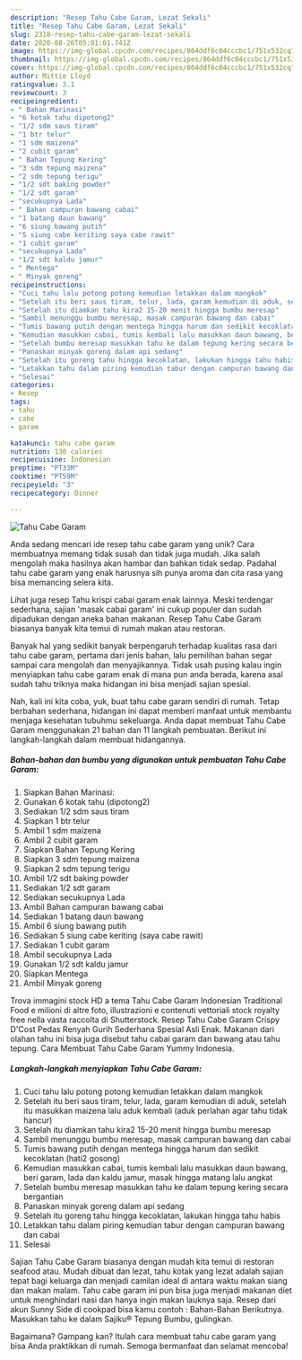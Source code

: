 ```yaml
---
description: "Resep Tahu Cabe Garam, Lezat Sekali"
title: "Resep Tahu Cabe Garam, Lezat Sekali"
slug: 2318-resep-tahu-cabe-garam-lezat-sekali
date: 2020-08-26T05:01:01.741Z
image: https://img-global.cpcdn.com/recipes/864ddf6c04cccbc1/751x532cq70/tahu-cabe-garam-foto-resep-utama.jpg
thumbnail: https://img-global.cpcdn.com/recipes/864ddf6c04cccbc1/751x532cq70/tahu-cabe-garam-foto-resep-utama.jpg
cover: https://img-global.cpcdn.com/recipes/864ddf6c04cccbc1/751x532cq70/tahu-cabe-garam-foto-resep-utama.jpg
author: Mittie Lloyd
ratingvalue: 3.1
reviewcount: 3
recipeingredient:
- " Bahan Marinasi"
- "6 kotak tahu dipotong2"
- "1/2 sdm saus tiram"
- "1 btr telur"
- "1 sdm maizena"
- "2 cubit garam"
- " Bahan Tepung Kering"
- "3 sdm tepung maizena"
- "2 sdm tepung terigu"
- "1/2 sdt baking powder"
- "1/2 sdt garam"
- "secukupnya Lada"
- " Bahan campuran bawang cabai"
- "1 batang daun bawang"
- "6 siung bawang putih"
- "5 siung cabe keriting saya cabe rawit"
- "1 cubit garam"
- "secukupnya Lada"
- "1/2 sdt kaldu jamur"
- " Mentega"
- " Minyak goreng"
recipeinstructions:
- "Cuci tahu lalu potong potong kemudian letakkan dalam mangkok"
- "Setelah itu beri saus tiram, telur, lada, garam kemudian di aduk, setelah itu masukkan maizena lalu aduk kembali (aduk perlahan agar tahu tidak hancur)"
- "Setelah itu diamkan tahu kira2 15-20 menit hingga bumbu meresap"
- "Sambil menunggu bumbu meresap, masak campuran bawang dan cabai"
- "Tumis bawang putih dengan mentega hingga harum dan sedikit kecoklatan (hati2 gosong)"
- "Kemudian masukkan cabai, tumis kembali lalu masukkan daun bawang, beri garam, lada dan kaldu jamur, masak hingga matang lalu angkat"
- "Setelah bumbu meresap masukkan tahu ke dalam tepung kering secara bergantian"
- "Panaskan minyak goreng dalam api sedang"
- "Setelah itu goreng tahu hingga kecoklatan, lakukan hingga tahu habis"
- "Letakkan tahu dalam piring kemudian tabur dengan campuran bawang dan cabai"
- "Selesai"
categories:
- Resep
tags:
- tahu
- cabe
- garam

katakunci: tahu cabe garam 
nutrition: 130 calories
recipecuisine: Indonesian
preptime: "PT33M"
cooktime: "PT59M"
recipeyield: "3"
recipecategory: Dinner

---
```



![Tahu Cabe Garam](https://img-global.cpcdn.com/recipes/864ddf6c04cccbc1/751x532cq70/tahu-cabe-garam-foto-resep-utama.jpg)

Anda sedang mencari ide resep tahu cabe garam yang unik? Cara membuatnya memang tidak susah dan tidak juga mudah. Jika salah mengolah maka hasilnya akan hambar dan bahkan tidak sedap. Padahal tahu cabe garam yang enak harusnya sih punya aroma dan cita rasa yang bisa memancing selera kita.

Lihat juga resep Tahu krispi cabai garam enak lainnya. Meski terdengar sederhana, sajian &#39;masak cabai garam&#39; ini cukup populer dan sudah dipadukan dengan aneka bahan makanan. Resep Tahu Cabe Garam biasanya banyak kita temui di rumah makan atau restoran.

Banyak hal yang sedikit banyak berpengaruh terhadap kualitas rasa dari tahu cabe garam, pertama dari jenis bahan, lalu pemilihan bahan segar sampai cara mengolah dan menyajikannya. Tidak usah pusing kalau ingin menyiapkan tahu cabe garam enak di mana pun anda berada, karena asal sudah tahu triknya maka hidangan ini bisa menjadi sajian spesial.


Nah, kali ini kita coba, yuk, buat tahu cabe garam sendiri di rumah. Tetap berbahan sederhana, hidangan ini dapat memberi manfaat untuk membantu menjaga kesehatan tubuhmu sekeluarga. Anda dapat membuat Tahu Cabe Garam menggunakan 21 bahan dan 11 langkah pembuatan. Berikut ini langkah-langkah dalam membuat hidangannya.

<!--inarticleads1-->

##### Bahan-bahan dan bumbu yang digunakan untuk pembuatan Tahu Cabe Garam:

1. Siapkan  Bahan Marinasi:
1. Gunakan 6 kotak tahu (dipotong2)
1. Sediakan 1/2 sdm saus tiram
1. Siapkan 1 btr telur
1. Ambil 1 sdm maizena
1. Ambil 2 cubit garam
1. Siapkan  Bahan Tepung Kering
1. Siapkan 3 sdm tepung maizena
1. Siapkan 2 sdm tepung terigu
1. Ambil 1/2 sdt baking powder
1. Sediakan 1/2 sdt garam
1. Sediakan secukupnya Lada
1. Ambil  Bahan campuran bawang cabai
1. Sediakan 1 batang daun bawang
1. Ambil 6 siung bawang putih
1. Sediakan 5 siung cabe keriting (saya cabe rawit)
1. Sediakan 1 cubit garam
1. Ambil secukupnya Lada
1. Gunakan 1/2 sdt kaldu jamur
1. Siapkan  Mentega
1. Ambil  Minyak goreng


Trova immagini stock HD a tema Tahu Cabe Garam Indonesian Traditional Food e milioni di altre foto, illustrazioni e contenuti vettoriali stock royalty free nella vasta raccolta di Shutterstock. Resep Tahu Cabe Garam Crispy D&#39;Cost Pedas Renyah Gurih Sederhana Spesial Asli Enak. Makanan dari olahan tahu ini bisa juga disebut tahu cabai garam dan bawang atau tahu tepung. Cara Membuat Tahu Cabe Garam Yummy Indonesia. 

<!--inarticleads2-->

##### Langkah-langkah menyiapkan Tahu Cabe Garam:

1. Cuci tahu lalu potong potong kemudian letakkan dalam mangkok
1. Setelah itu beri saus tiram, telur, lada, garam kemudian di aduk, setelah itu masukkan maizena lalu aduk kembali (aduk perlahan agar tahu tidak hancur)
1. Setelah itu diamkan tahu kira2 15-20 menit hingga bumbu meresap
1. Sambil menunggu bumbu meresap, masak campuran bawang dan cabai
1. Tumis bawang putih dengan mentega hingga harum dan sedikit kecoklatan (hati2 gosong)
1. Kemudian masukkan cabai, tumis kembali lalu masukkan daun bawang, beri garam, lada dan kaldu jamur, masak hingga matang lalu angkat
1. Setelah bumbu meresap masukkan tahu ke dalam tepung kering secara bergantian
1. Panaskan minyak goreng dalam api sedang
1. Setelah itu goreng tahu hingga kecoklatan, lakukan hingga tahu habis
1. Letakkan tahu dalam piring kemudian tabur dengan campuran bawang dan cabai
1. Selesai


Sajian Tahu Cabe Garam biasanya dengan mudah kita temui di restoran seafood atau. Mudah dibuat dan lezat, tahu kotak yang lezat adalah sajian tepat bagi keluarga dan menjadi camilan ideal di antara waktu makan siang dan makan malam. Tahu cabe garam ini pun bisa juga menjadi makanan diet untuk menghindari nasi dan hanya ingin makan lauknya saja. Resep dari akun Sunny Side di cookpad bisa kamu contoh : Bahan-Bahan  Berikutnya. Masukkan tahu ke dalam Sajiku® Tepung Bumbu, gulingkan. 

Bagaimana? Gampang kan? Itulah cara membuat tahu cabe garam yang bisa Anda praktikkan di rumah. Semoga bermanfaat dan selamat mencoba!
